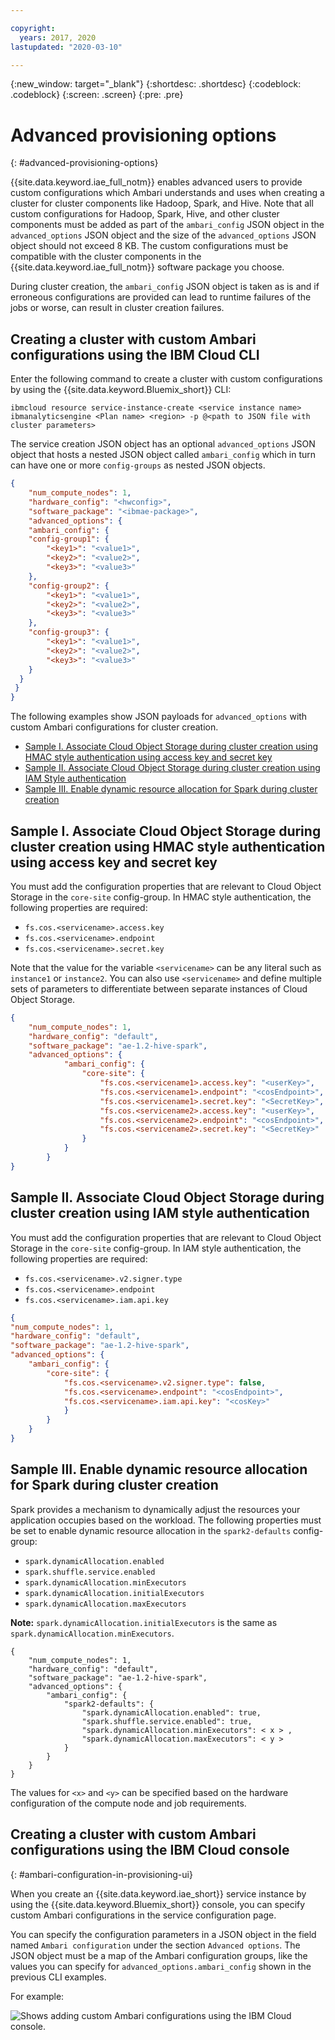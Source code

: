 ```yaml
---

copyright:
  years: 2017, 2020
lastupdated: "2020-03-10"

---
```


<!-- Attribute definitions -->
{:new_window: target="_blank"}
{:shortdesc: .shortdesc}
{:codeblock: .codeblock}
{:screen: .screen}
{:pre: .pre}

# Advanced provisioning options
{: #advanced-provisioning-options}

{{site.data.keyword.iae_full_notm}} enables advanced users to provide custom configurations which Ambari understands and uses when creating a cluster for cluster components like Hadoop, Spark, and Hive. Note that all custom configurations for Hadoop, Spark, Hive, and other cluster components must be added as part of the `ambari_config` JSON object in the `advanced_options` JSON object and the size of the `advanced_options` JSON object should not exceed 8 KB. The custom configurations must be compatible with the cluster components in the {{site.data.keyword.iae_full_notm}} software package you choose.

During cluster creation, the `ambari_config` JSON object is taken as is and if erroneous configurations are provided can lead to runtime failures of the jobs or worse, can result in cluster creation failures.

## Creating a cluster with custom Ambari configurations using the IBM Cloud CLI

Enter the following command to create a cluster with custom configurations by using the {{site.data.keyword.Bluemix_short}} CLI:

```
ibmcloud resource service-instance-create <service instance name> ibmanalyticsengine <Plan name> <region> -p @<path to JSON file with cluster parameters>
```

The service creation JSON object has an optional `advanced_options` JSON object that hosts a nested JSON object called `ambari_config` which in turn can have one or more `config-groups` as nested JSON objects.

```json
{
	"num_compute_nodes": 1,
	"hardware_config": "<hwconfig>",
	"software_package": "<ibmae-package>",
	"advanced_options": {
	"ambari_config": {
	"config-group1": {
		"<key1>": "<value1>",
		"<key2>": "<value2>",
		"<key3>": "<value3>"
	},
	"config-group2": {
		"<key1>": "<value1>",
		"<key2>": "<value2>",
		"<key3>": "<value3>"
	},
	"config-group3": {
		"<key1>": "<value1>",
		"<key2>": "<value2>",
		"<key3>": "<value3>"
	}
  }
 }
}
```

The following examples show JSON payloads for `advanced_options` with custom Ambari configurations for cluster creation.

- [Sample I. Associate Cloud Object Storage during cluster creation using HMAC style authentication using access key and secret key](#sample-i-associate-cloud-object-storage-during-cluster-creation-using-hmac-style-authentication-using-access-key-and-secret-key)
- [Sample II. Associate Cloud Object Storage during cluster creation using IAM Style authentication](#sample-ii-associate-cloud-object-storage-during-cluster-creation-using-iam-style-authentication)
- [Sample III. Enable dynamic resource allocation for Spark during cluster creation](#sample-iii-enable-dynamic-resource-allocation-for-spark-during-cluster-creation)

## Sample I. Associate Cloud Object Storage during cluster creation using HMAC style authentication using access key and secret key

You must add the configuration properties that are relevant to Cloud Object Storage in the `core-site` config-group. In HMAC style authentication, the following properties are required:

- `fs.cos.<servicename>.access.key`
- `fs.cos.<servicename>.endpoint`
- `fs.cos.<servicename>.secret.key`

Note that the value for the variable `<servicename>` can be any literal such as `instance1` or `instance2`. You can also use `<servicename>` and define multiple sets of parameters to differentiate between separate  instances of Cloud Object Storage.

```json
{
	"num_compute_nodes": 1,
	"hardware_config": "default",
	"software_package": "ae-1.2-hive-spark",
	"advanced_options": {
			"ambari_config": {
				"core-site": {
					"fs.cos.<servicename1>.access.key": "<userKey>",
					"fs.cos.<servicename1>.endpoint": "<cosEndpoint>",
					"fs.cos.<servicename1>.secret.key": "<SecretKey>",
					"fs.cos.<servicename2>.access.key": "<userKey>",
					"fs.cos.<servicename2>.endpoint": "<cosEndpoint>",
					"fs.cos.<servicename2>.secret.key": "<SecretKey>"
				}
			}
		}
}
```

## Sample II. Associate Cloud Object Storage during cluster creation using IAM style authentication

You must add the configuration properties that are relevant to Cloud Object Storage in the `core-site` config-group. In IAM style authentication, the following properties are required:

- `fs.cos.<servicename>.v2.signer.type`
- `fs.cos.<servicename>.endpoint`
- `fs.cos.<servicename>.iam.api.key`

```json
{
"num_compute_nodes": 1,
"hardware_config": "default",
"software_package": "ae-1.2-hive-spark",
"advanced_options": {
	"ambari_config": {
		"core-site": {
			"fs.cos.<servicename>.v2.signer.type": false,
			"fs.cos.<servicename>.endpoint": "<cosEndpoint>",
			"fs.cos.<servicename>.iam.api.key": "<cosKey>"
			}
		}
	}
}
```

## Sample III. Enable dynamic resource allocation for Spark during cluster creation

Spark provides a mechanism to dynamically adjust the resources your application occupies based on the workload. The following properties must be set to enable dynamic resource allocation in the `spark2-defaults` config-group:

- `spark.dynamicAllocation.enabled`
- `spark.shuffle.service.enabled`
- `spark.dynamicAllocation.minExecutors`
- `spark.dynamicAllocation.initialExecutors`
- `spark.dynamicAllocation.maxExecutors`

**Note:** `spark.dynamicAllocation.initialExecutors` is the same as `spark.dynamicAllocation.minExecutors`.

```
{
	"num_compute_nodes": 1,
	"hardware_config": "default",
	"software_package": "ae-1.2-hive-spark",
	"advanced_options": {
		"ambari_config": {
			"spark2-defaults": {
				"spark.dynamicAllocation.enabled": true,
				"spark.shuffle.service.enabled": true,
				"spark.dynamicAllocation.minExecutors": < x > ,
				"spark.dynamicAllocation.maxExecutors": < y >
			}
		}
	}
}
```
The values for `<x>`  and `<y>` can be specified based on the hardware configuration of the compute node and job requirements.

## Creating a cluster with custom Ambari configurations using the IBM  Cloud console
{: #ambari-configuration-in-provisioning-ui}

When you create an {{site.data.keyword.iae_short}} service instance by using the {{site.data.keyword.Bluemix_short}} console, you can specify custom Ambari configurations in the service configuration page.

You can specify the configuration parameters in a JSON object in the field named `Ambari configuration` under the section `Advanced options`. The JSON object must be a map of the Ambari configuration groups, like the values you can specify for `advanced_options.ambari_config` shown in the previous CLI examples.

For example:

![Shows adding custom Ambari configurations using the IBM Cloud console.](images/advanced-ambari-config-options.png)
